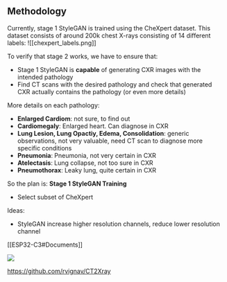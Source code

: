 ## Methodology
Currently, stage 1 StyleGAN is trained using the CheXpert dataset. This dataset consists of around 200k chest X-rays consisting of 14 different labels:
![[chexpert_labels.png]]

To verify that stage 2 works, we have to ensure that:
- Stage 1 StyleGAN is **capable** of generating CXR images with the intended pathology
- Find CT scans with the desired pathology and check that generated CXR actually contains the pathology (or even more details)

More details on each pathology:
- **Enlarged Cardiom**: not sure, to find out
- **Cardiomegaly**: Enlarged heart. Can diagnose in CXR
- **Lung Lesion, Lung Opactiy, Edema, Consolidation**: generic observations, not very valuable, need CT scan to diagnose more specific conditions
- **Pneumonia**: Pneumonia, not very certain in CXR
- **Atelectasis**: Lung collapse, not too sure in CXR
- **Pneumothorax**: Leaky lung, quite certain in CXR

So the plan is:
**Stage 1 StyleGAN Training**
- Select subset of CheXpert 

Ideas:
- StyleGAN increase higher resolution channels, reduce lower resolution channel

[[ESP32-C3#Documents]]

![](https://hit.yhype.me/github/profile?user_id=8547778)

https://github.com/rvignav/CT2Xray
